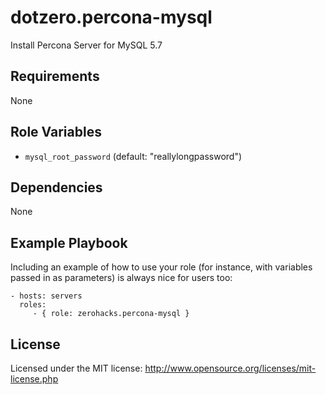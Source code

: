 # dotzero.percona-mysql

Install Percona Server for MySQL 5.7

## Requirements

None

## Role Variables

- `mysql_root_password` (default: "reallylongpassword")

## Dependencies

None

## Example Playbook

Including an example of how to use your role (for instance, with variables passed in as parameters) is always nice for users too:

    - hosts: servers
      roles:
         - { role: zerohacks.percona-mysql }

## License

Licensed under the MIT license: http://www.opensource.org/licenses/mit-license.php

